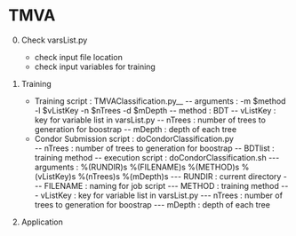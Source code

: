 # TMVA

0. Check varsList.py
    - check input file location
    - check input variables for training

1. Training
    - Training script : TMVAClassification.py__
        -- arguments : -m $method -l $vListKey -n $nTrees -d $mDepth
        -- method : BDT
        -- vListKey : key for variable list in varsList.py
        -- nTrees : number of trees to generation for boostrap
        -- mDepth : depth of each tree 
    - Condor Submission script : doCondorClassification.py    
        -- nTrees : number of trees to generation for boostrap
        -- BDTlist : training method
        -- execution script : doCondorClassification.sh
            --- arguments : %(RUNDIR)s %(FILENAME)s %(METHOD)s %(vListKey)s %(nTrees)s %(mDepth)s
            --- RUNDIR : current directory
            --- FILENAME : naming for job script
            --- METHOD : training method
            --- vListKey : key for variable list in varsList.py
            --- nTrees : number of trees to generation for boostrap
            --- mDepth : depth of each tree 

2. Application
            
        